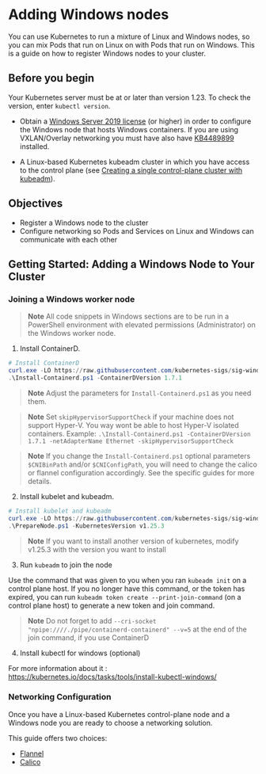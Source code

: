 # Adding Windows nodes

You can use Kubernetes to run a mixture of Linux and Windows nodes, so you can mix Pods that run on Linux on with Pods that run on Windows. This is a guide on how to register Windows nodes to your cluster.

## Before you begin

Your Kubernetes server must be at or later than version 1.23. To check the version, enter `kubectl version`.

- Obtain a [Windows Server 2019 license](https://www.microsoft.com/en-us/cloud-platform/windows-server-pricing) (or higher) in order to configure the Windows node that hosts Windows containers. If you are using VXLAN/Overlay networking you must have also have [KB4489899](https://support.microsoft.com/help/4489899) installed.

- A Linux-based Kubernetes kubeadm cluster in which you have access to the control plane (see [Creating a single control-plane cluster with kubeadm](https://kubernetes-docsy-staging.netlify.app/docs/setup/production-environment/tools/kubeadm/create-cluster-kubeadm/)).

## Objectives

- Register a Windows node to the cluster
- Configure networking so Pods and Services on Linux and Windows can communicate with each other

## Getting Started: Adding a Windows Node to Your Cluster

### Joining a Windows worker node

> **Note** All code snippets in Windows sections are to be run in a PowerShell environment with elevated permissions (Administrator) on the Windows worker node.

1. Install ContainerD.

```PowerShell
# Install ContainerD
curl.exe -LO https://raw.githubusercontent.com/kubernetes-sigs/sig-windows-tools/master/hostprocess/Install-Containerd.ps1
.\Install-Containerd.ps1 -ContainerDVersion 1.7.1
```

> **Note** Adjust the parameters for `Install-Containerd.ps1` as you need them.

> **Note** Set `skipHypervisorSupportCheck` if your machine does not support Hyper-V. You way wont be able to host Hyper-V isolated containers.
> Example: `.\Install-Containerd.ps1 -ContainerDVersion 1.7.1 -netAdapterName Ethernet -skipHypervisorSupportCheck`

> **Note** If you change the `Install-Containerd.ps1` optional parameters `$CNIBinPath` and/or `$CNIConfigPath`, you will need to change the calico
> or flannel configuration accordingly. See the specific guides for more details.

2. Install kubelet and kubeadm.

```PowerShell
# Install kubelet and kubeadm
curl.exe -LO https://raw.githubusercontent.com/kubernetes-sigs/sig-windows-tools/master/hostprocess/PrepareNode.ps1
.\PrepareNode.ps1 -KubernetesVersion v1.25.3
```

> **Note** If you want to install another version of kubernetes, modify v1.25.3 with the version you want to install

3. Run `kubeadm` to join the node

Use the command that was given to you when you ran `kubeadm init` on a control plane host. If you no longer have this command, or the token has expired, you can run `kubeadm token create --print-join-command` (on a control plane host) to generate a new token and join command.

> **Note** Do not forget to add `--cri-socket "npipe:////./pipe/containerd-containerd" --v=5` at the end of the join command, if you use ContainerD

4. Install kubectl for windows (optional)

For more information about it : https://kubernetes.io/docs/tasks/tools/install-kubectl-windows/

### Networking Configuration

Once you have a Linux-based Kubernetes control-plane node and a Windows node you are ready to choose a networking solution.

This guide offers two choices:

- [Flannel](flannel.md)
- [Calico](calico.md)
